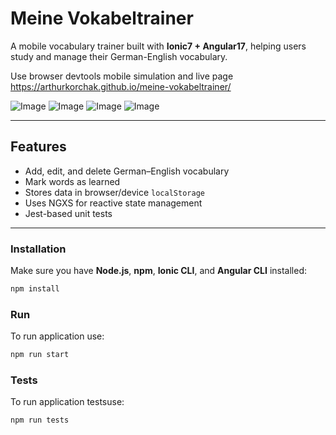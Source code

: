 # Meine Vokabeltrainer

A mobile vocabulary trainer built with **Ionic7 + Angular17**, helping users study and manage their German-English vocabulary.

Use browser devtools mobile simulation and live page https://arthurkorchak.github.io/meine-vokabeltrainer/

![Image](readme-imgs/1.JPG) ![Image](readme-imgs/2.JPG) ![Image](readme-imgs/3.JPG) ![Image](readme-imgs/4.JPG)

---

## Features

- Add, edit, and delete German–English vocabulary
- Mark words as learned
- Stores data in browser/device `localStorage`
- Uses NGXS for reactive state management
- Jest-based unit tests

---

### Installation

Make sure you have **Node.js**, **npm**, **Ionic CLI**, and **Angular CLI** installed:

```bash
npm install
```

### Run

To run application use:

```bash
npm run start
```

### Tests

To run application testsuse:

```bash
npm run tests
```
